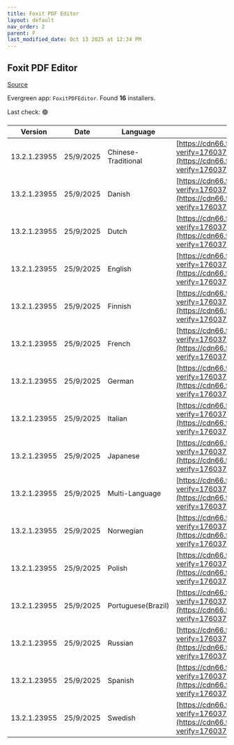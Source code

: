 ```yaml
---
title: Foxit PDF Editor
layout: default
nav_order: 2
parent: F
last_modified_date: Oct 13 2025 at 12:34 PM
---
```


## Foxit PDF Editor

[Source](https://www.foxit.com/pdf-editor/)

Evergreen app: `FoxitPDFEditor`. Found **16** installers.

Last check: 🟢

| Version      | Date      | Language            | URI                                                                                                                                                                                                                                                                                                                                                                              |
| ------------ | --------- | ------------------- | -------------------------------------------------------------------------------------------------------------------------------------------------------------------------------------------------------------------------------------------------------------------------------------------------------------------------------------------------------------------------------- |
| 13.2.1.23955 | 25/9/2025 | Chinese-Traditional | [https://cdn66.foxitsoftware.com/product/phantomPDF/desktop/win/13.2.1/FoxitPDFEditor1321_L10N_Setup_Website.msi?verify=1760379384-f1B73rqXT1PGMyICl0ynpHJ8OfS0l1xgeqPMrFv8U7s%3D](https://cdn66.foxitsoftware.com/product/phantomPDF/desktop/win/13.2.1/FoxitPDFEditor1321_L10N_Setup_Website.msi?verify=1760379384-f1B73rqXT1PGMyICl0ynpHJ8OfS0l1xgeqPMrFv8U7s%3D)             |
| 13.2.1.23955 | 25/9/2025 | Danish              | [https://cdn66.foxitsoftware.com/product/phantomPDF/desktop/win/13.2.1/FoxitPDFEditor1321_L10N_Setup_Website.msi?verify=1760379385-HA0%2BJVLSqt7NBdd0D4cuibIQFFxAXgBOPr9yvEqXH%2B8%3D](https://cdn66.foxitsoftware.com/product/phantomPDF/desktop/win/13.2.1/FoxitPDFEditor1321_L10N_Setup_Website.msi?verify=1760379385-HA0%2BJVLSqt7NBdd0D4cuibIQFFxAXgBOPr9yvEqXH%2B8%3D)     |
| 13.2.1.23955 | 25/9/2025 | Dutch               | [https://cdn66.foxitsoftware.com/product/phantomPDF/desktop/win/13.2.1/FoxitPDFEditor1321_L10N_Setup_Website.msi?verify=1760379386-iB6acR790egljs6cEvsH7m9zw9sPwhUvrVKZ9hPP6hA%3D](https://cdn66.foxitsoftware.com/product/phantomPDF/desktop/win/13.2.1/FoxitPDFEditor1321_L10N_Setup_Website.msi?verify=1760379386-iB6acR790egljs6cEvsH7m9zw9sPwhUvrVKZ9hPP6hA%3D)             |
| 13.2.1.23955 | 25/9/2025 | English             | [https://cdn66.foxitsoftware.com/product/phantomPDF/desktop/win/13.2.1/FoxitPDFEditor1321_L10N_Setup_Website.msi?verify=1760379386-iB6acR790egljs6cEvsH7m9zw9sPwhUvrVKZ9hPP6hA%3D](https://cdn66.foxitsoftware.com/product/phantomPDF/desktop/win/13.2.1/FoxitPDFEditor1321_L10N_Setup_Website.msi?verify=1760379386-iB6acR790egljs6cEvsH7m9zw9sPwhUvrVKZ9hPP6hA%3D)             |
| 13.2.1.23955 | 25/9/2025 | Finnish             | [https://cdn66.foxitsoftware.com/product/phantomPDF/desktop/win/13.2.1/FoxitPDFEditor1321_L10N_Setup_Website.msi?verify=1760379387-s6WsXrT2oV2W%2BsGB7nuCH%2F8MeoyM344%2FaweMpPKOzpM%3D](https://cdn66.foxitsoftware.com/product/phantomPDF/desktop/win/13.2.1/FoxitPDFEditor1321_L10N_Setup_Website.msi?verify=1760379387-s6WsXrT2oV2W%2BsGB7nuCH%2F8MeoyM344%2FaweMpPKOzpM%3D) |
| 13.2.1.23955 | 25/9/2025 | French              | [https://cdn66.foxitsoftware.com/product/phantomPDF/desktop/win/13.2.1/FoxitPDFEditor1321_L10N_Setup_Website.msi?verify=1760379388-HUoQ0tqZ%2FoyUnOasmWnCzWUd6Ig4ymh0sI0rKae%2Bwz4%3D](https://cdn66.foxitsoftware.com/product/phantomPDF/desktop/win/13.2.1/FoxitPDFEditor1321_L10N_Setup_Website.msi?verify=1760379388-HUoQ0tqZ%2FoyUnOasmWnCzWUd6Ig4ymh0sI0rKae%2Bwz4%3D)     |
| 13.2.1.23955 | 25/9/2025 | German              | [https://cdn66.foxitsoftware.com/product/phantomPDF/desktop/win/13.2.1/FoxitPDFEditor1321_L10N_Setup_Website.msi?verify=1760379389-QwNrTi3z%2BlW9tu2H7yaOULg2lXVIGgLM%2BX%2F0bE6Viz8%3D](https://cdn66.foxitsoftware.com/product/phantomPDF/desktop/win/13.2.1/FoxitPDFEditor1321_L10N_Setup_Website.msi?verify=1760379389-QwNrTi3z%2BlW9tu2H7yaOULg2lXVIGgLM%2BX%2F0bE6Viz8%3D) |
| 13.2.1.23955 | 25/9/2025 | Italian             | [https://cdn66.foxitsoftware.com/product/phantomPDF/desktop/win/13.2.1/FoxitPDFEditor1321_L10N_Setup_Website.msi?verify=1760379389-QwNrTi3z%2BlW9tu2H7yaOULg2lXVIGgLM%2BX%2F0bE6Viz8%3D](https://cdn66.foxitsoftware.com/product/phantomPDF/desktop/win/13.2.1/FoxitPDFEditor1321_L10N_Setup_Website.msi?verify=1760379389-QwNrTi3z%2BlW9tu2H7yaOULg2lXVIGgLM%2BX%2F0bE6Viz8%3D) |
| 13.2.1.23955 | 25/9/2025 | Japanese            | [https://cdn66.foxitsoftware.com/product/phantomPDF/desktop/win/13.2.1/FoxitPDFEditor1321_L10N_Setup_Website.msi?verify=1760379390-m4Jihzf0%2FP%2BkSOmOfGnGSYwPjlKEk9SnAQ%2FbqgVuvjc%3D](https://cdn66.foxitsoftware.com/product/phantomPDF/desktop/win/13.2.1/FoxitPDFEditor1321_L10N_Setup_Website.msi?verify=1760379390-m4Jihzf0%2FP%2BkSOmOfGnGSYwPjlKEk9SnAQ%2FbqgVuvjc%3D) |
| 13.2.1.23955 | 25/9/2025 | Multi-Language      | [https://cdn66.foxitsoftware.com/product/phantomPDF/desktop/win/13.2.1/FoxitPDFEditor1321_L10N_Setup_Website.msi?verify=1760379391-OzAog9MacbTJgi4dyHMrWQt4ZVfmIX4Yomqw8y4PtVs%3D](https://cdn66.foxitsoftware.com/product/phantomPDF/desktop/win/13.2.1/FoxitPDFEditor1321_L10N_Setup_Website.msi?verify=1760379391-OzAog9MacbTJgi4dyHMrWQt4ZVfmIX4Yomqw8y4PtVs%3D)             |
| 13.2.1.23955 | 25/9/2025 | Norwegian           | [https://cdn66.foxitsoftware.com/product/phantomPDF/desktop/win/13.2.1/FoxitPDFEditor1321_L10N_Setup_Website.msi?verify=1760379392-LNM6PFZ%2BJt5WONcLSOdE9rlePDDQDBvk3fvJ7ikfmeM%3D](https://cdn66.foxitsoftware.com/product/phantomPDF/desktop/win/13.2.1/FoxitPDFEditor1321_L10N_Setup_Website.msi?verify=1760379392-LNM6PFZ%2BJt5WONcLSOdE9rlePDDQDBvk3fvJ7ikfmeM%3D)         |
| 13.2.1.23955 | 25/9/2025 | Polish              | [https://cdn66.foxitsoftware.com/product/phantomPDF/desktop/win/13.2.1/FoxitPDFEditor1321_L10N_Setup_Website.msi?verify=1760379392-LNM6PFZ%2BJt5WONcLSOdE9rlePDDQDBvk3fvJ7ikfmeM%3D](https://cdn66.foxitsoftware.com/product/phantomPDF/desktop/win/13.2.1/FoxitPDFEditor1321_L10N_Setup_Website.msi?verify=1760379392-LNM6PFZ%2BJt5WONcLSOdE9rlePDDQDBvk3fvJ7ikfmeM%3D)         |
| 13.2.1.23955 | 25/9/2025 | Portuguese(Brazil)  | [https://cdn66.foxitsoftware.com/product/phantomPDF/desktop/win/13.2.1/FoxitPDFEditor1321_L10N_Setup_Website.msi?verify=1760379393-LUG3NcjiAfL2ZKN0EwF52dxeC6H19LdGHGuD%2FcaGdHk%3D](https://cdn66.foxitsoftware.com/product/phantomPDF/desktop/win/13.2.1/FoxitPDFEditor1321_L10N_Setup_Website.msi?verify=1760379393-LUG3NcjiAfL2ZKN0EwF52dxeC6H19LdGHGuD%2FcaGdHk%3D)         |
| 13.2.1.23955 | 25/9/2025 | Russian             | [https://cdn66.foxitsoftware.com/product/phantomPDF/desktop/win/13.2.1/FoxitPDFEditor1321_L10N_Setup_Website.msi?verify=1760379394-VENT%2FLRyNzKs6Qe8VkqnRpuanrFXwIwH%2FaCyuzUKOfc%3D](https://cdn66.foxitsoftware.com/product/phantomPDF/desktop/win/13.2.1/FoxitPDFEditor1321_L10N_Setup_Website.msi?verify=1760379394-VENT%2FLRyNzKs6Qe8VkqnRpuanrFXwIwH%2FaCyuzUKOfc%3D)     |
| 13.2.1.23955 | 25/9/2025 | Spanish             | [https://cdn66.foxitsoftware.com/product/phantomPDF/desktop/win/13.2.1/FoxitPDFEditor1321_L10N_Setup_Website.msi?verify=1760379395-Yxambs2%2FyFOTRQdTZ661o%2B9wKMlgBJZRmrp0YPbMsIo%3D](https://cdn66.foxitsoftware.com/product/phantomPDF/desktop/win/13.2.1/FoxitPDFEditor1321_L10N_Setup_Website.msi?verify=1760379395-Yxambs2%2FyFOTRQdTZ661o%2B9wKMlgBJZRmrp0YPbMsIo%3D)     |
| 13.2.1.23955 | 25/9/2025 | Swedish             | [https://cdn66.foxitsoftware.com/product/phantomPDF/desktop/win/13.2.1/FoxitPDFEditor1321_L10N_Setup_Website.msi?verify=1760379395-Yxambs2%2FyFOTRQdTZ661o%2B9wKMlgBJZRmrp0YPbMsIo%3D](https://cdn66.foxitsoftware.com/product/phantomPDF/desktop/win/13.2.1/FoxitPDFEditor1321_L10N_Setup_Website.msi?verify=1760379395-Yxambs2%2FyFOTRQdTZ661o%2B9wKMlgBJZRmrp0YPbMsIo%3D)     |
